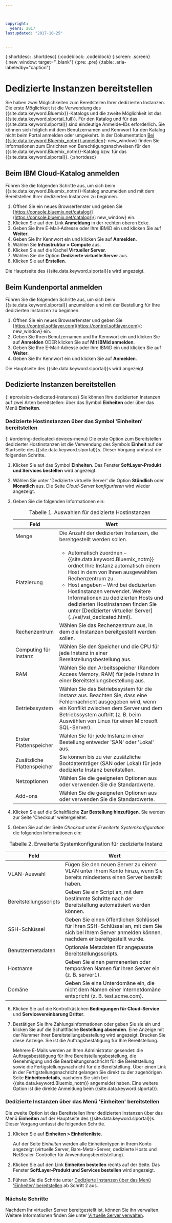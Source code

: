 ```yaml
---



copyright:
  years: 2017
lastupdated: "2017-10-25"


---
```


{:shortdesc: .shortdesc}
{:codeblock: .codeblock}
{:screen: .screen}
{:new_window: target="_blank"}
{:pre: .pre}
{:table: .aria-labeledby="caption"}


# Dedizierte Instanzen bereitstellen

Sie haben zwei Möglichkeiten zum Bereitstellen Ihrer dedizierten Instanzen. Die erste Möglichkeit ist die Verwendung des {{site.data.keyword.Bluemix}}-Katalogs und die zweite Möglichkeit ist das {{site.data.keyword.slportal_full}}. Für den Katalog und für das {{site.data.keyword.slportal}} sind eindeutige Anmelde-IDs erforderlich. Sie können sich folglich mit dem Benutzernamen und Kennwort für den Katalog nicht beim Portal anmelden oder umgekehrt. In der Dokumentation [Bei {{site.data.keyword.Bluemix_notm}} anmelden](https://console.bluemix.net/docs/admin/adminpublic.html#signing-up-for-bluemix){: new_window} finden Sie Informationen zum Einrichten von Berechtigungsnachweisen für den {{site.data.keyword.Bluemix_notm}}-Katalog bzw. für das {{site.data.keyword.slportal}}.
{:shortdesc}

## Beim IBM Cloud-Katalog anmelden
Führen Sie die folgenden Schritte aus, um sich beim {{site.data.keyword.Bluemix_notm}}-Katalog anzumelden und mit dem Bereitstellen Ihrer dedizierten Instanzen zu beginnen. 

1. Öffnen Sie ein neues Browserfenster und geben Sie [https://console.bluemix.net/catalog/](https://console.bluemix.net/catalog/){: new_window} ein.
2.	Klicken Sie auf den Link **Anmeldung** in der rechten oberen Ecke. 
3.	Geben Sie Ihre E-Mail-Adresse oder Ihre IBMiD ein und klicken Sie auf **Weiter**.
4.	Geben Sie Ihr Kennwort ein und klicken Sie auf **Anmelden**.
5.	Wählen Sie **Infrastruktur > Compute** aus.
6.  Klicken Sie auf die Kachel **Virtueller Server**.
7.	Wählen Sie die Option **Dedizierte virtuelle Server** aus.
8.  Klicken Sie auf **Erstellen**. 

Die Hauptseite des {{site.data.keyword.slportal}}s wird angezeigt.

## Beim Kundenportal anmelden
Führen Sie die folgenden Schritte aus, um sich beim {{site.data.keyword.slportal}} anzumelden und mit der Bestellung für Ihre dedizierten Instanzen zu beginnen.

1.	Öffnen Sie ein neues Browserfenster und geben Sie [https://control.softlayer.com](https://control.softlayer.com){: new_window} ein. 
2.	Geben Sie Ihren Benutzernamen und Ihr Kennwort ein und klicken Sie auf **Anmelden** ODER klicken Sie auf **Mit IBMid anmelden**.
3.	Geben Sie Ihre E-Mail-Adresse oder Ihre IBMiD ein und klicken Sie auf **Weiter**.
4.	Geben Sie Ihr Kennwort ein und klicken Sie auf **Anmelden**.

Die Hauptseite des {{site.data.keyword.slportal}}s wird angezeigt.

## Dedizierte Instanzen bereitstellen
{: #provision-dedicated-instances}
Sie können Ihre dedizierten Instanzen auf zwei Arten bereitstellen: über das Symbol **Einheiten** oder über das Menü **Einheiten**.

### Dedizierte Hostinstanzen über das Symbol 'Einheiten' bereitstellen
{: #ordering-dedicated-devices-menu}
Die erste Option zum Bereitstellen dedizierter Hostinstanzen ist die Verwendung des Symbols **Einheit** auf der Startseite des {{site.data.keyword.slportal}}s. Dieser Vorgang umfasst die folgenden Schritte.

1.	Klicken Sie auf das Symbol **Einheiten**. Das Fenster **SoftLayer-Produkt und Services bestellen** wird angezeigt. 
2.  Wählen Sie unter 'Dedizierte virtuelle Server' die Option **Stündlich** oder **Monatlich** aus. Die Seite *Cloud-Server konfigurieren* wird wieder angezeigt. 

3.	Geben Sie die folgenden Informationen ein:
       
    <table>
    <CAPTION>Tabelle 1. Auswahlen für dedizierte Hostinstanzen</CAPTION>
    <THEAD>
    <TR>
    <th>Feld</th>
    <th>Wert</th>
    </TR>
    </THEAD>
    <TBODY>
    <tr>
    <td>Menge</td>
    <td>Die Anzahl der dedizierten Instanzen, die bereitgestellt werden sollen.</td>
    </tr>
    <tr>
    <td>Platzierung</td>
    <td>
    <ul>
    <li>Automatisch zuordnen – {{site.data.keyword.Bluemix_notm}} ordnet Ihre Instanz automatisch einem Host in dem von Ihnen ausgewählten Rechenzentrum zu.</li>
    <li>Host angeben – Wird bei dedizierten Hostinstanzen verwendet. Weitere Informationen zu dedizierten Hosts und dedizierten Hostinstanzen finden Sie unter [Dedizierter virtueller Server](../vsi/vsi_dedicated.html).</li>
    </ul>
    </td>
    </tr>
    <tr>
    <td>Rechenzentrum</td>
    <td>Wählen Sie das Rechenzentrum aus, in dem die Instanzen bereitgestellt werden sollen.</td>
    </tr>
    <tr>
    <td>Computing für Instanz</td>
    <td> Wählen Sie den Speicher und die CPU für jede Instanz in einer Bereitstellungsbestellung aus.</td>
    </tr>
    <tr>
    <td>RAM</td>
    <td> Wählen Sie den Arbeitsspeicher (Random Access Memory, RAM) für jede Instanz in einer Bereitstellungsbestellung aus.</td>
    </tr>
    <tr>
    <td>Betriebssystem</td>
    <td>Wählen Sie das Betriebssystem für die Instanz aus. Beachten Sie, dass eine Fehlernachricht ausgegeben wird, wenn ein Konflikt zwischen dem Server und dem Betriebssystem auftritt (z. B. beim Auswählen von Linux für einen Microsoft SQL-Server).</td>
    </tr>
    <tr>
    <td>Erster Plattenspeicher</td>
    <td>Wählen Sie für jede Instanz in einer Bestellung entweder 'SAN' oder 'Lokal' aus.</td>
    </tr>
    <tr>
    <td>Zusätzliche Plattenspeicher</td>
    <td>Sie können bis zu vier zusätzliche Bootdatenträger (SAN oder Lokal) für jede dedizierte Instanz bereitstellen.</td>
    </tr>
    <td>Netzoptionen</td>
    <td> Wählen Sie die geeigneten Optionen aus oder verwenden Sie die Standardwerte.</td>
    </tr>
    <tr>
    <td>Add-ons</td>
    <td> Wählen Sie die geeigneten Optionen aus oder verwenden Sie die Standardwerte.</td>
    </tr>
    <tr>
    </TBODY>
    </table> 

4.	Klicken Sie auf die Schaltfläche **Zur Bestellung hinzufügen**. Sie werden zur Seite 'Checkout' weitergeleitet.
5.  Geben Sie auf der Seite *Checkout* unter *Erweiterte Systemkonfiguration* die folgenden Informationen ein:

<table>
    <CAPTION>Tabelle 2. Erweiterte Systemkonfiguration für dedizierte Instanz</CAPTION>
    <THEAD>
    <TR>
    <th>Feld</th>
    <th>Wert</th>
    </TR>
    </THEAD>
    <TBODY>
    <tr>
    <td>VLAN-Auswahl</td>
    <td>Fügen Sie den neuen Server zu einem VLAN unter Ihrem Konto hinzu, wenn Sie bereits mindestens einen Server bestellt haben.</td>
    </tr>
    <tr>
    <td>Bereitstellungsscripts</td>
    <td>Geben Sie ein Script an, mit dem bestimmte Schritte nach der Bereitstellung automatisiert werden können.</td>
    </tr>
    <tr>
    <td>SSH-Schlüssel</td>
    <td>Geben Sie einen öffentlichen Schlüssel für Ihren SSH-Schlüssel an, mit dem Sie sich bei Ihrem Server anmelden können, nachdem er bereitgestellt wurde.</td>
    </tr>
    <tr>
    <td>Benutzermetadaten</td>
    <td>Optionale Metadaten für angepasste Bereitstellungsscripts.</td>
    </tr>
    <tr>
    <td>Hostname</td>
    <td>Geben Sie einen permanenten oder temporären Namen für Ihren Server ein (z. B. server1).</td>
    </tr>
    <tr>
    <td>Domäne</td>
    <td>Geben Sie eine Unterdomäne ein, die nicht dem Namen einer Internetdomäne entspricht (z. B. test.acme.com).</td>
    </tr>
    </TBODY>
    </table>

6.  Klicken Sie auf die Kontrollkästchen **Bedingungen für Cloud-Service** und **Servicevereinbarung Dritter**.
7. Bestätigen Sie Ihre Zahlungsinformationen oder geben Sie sie ein und klicken Sie auf die Schaltfläche **Bestellung absenden**. Eine Anzeige mit der Nummer Ihrer Bereitstellungsbestellung wird angezeigt. Drucken Sie diese Anzeige. Sie ist die Auftragsbestätigung für Ihre Bereitstellung.

    Mehrere E-Mails werden an Ihren Administrator gesendet: die Auftragsbestätigung für Ihre Bereitstellungsbestellung, die Genehmigung und die Bearbeitungsnachricht für die Bereitstellung sowie die Fertigstellungsnachricht für die Bereitstellung. Über einen Link in der Fertigstellungsnachricht gelangen Sie direkt zu der zugehörigen Seite **Einheitendetails**, nachdem Sie sich bei {{site.data.keyword.Bluemix_notm}} angemeldet haben. Eine weitere Option ist die direkte Anmeldung beim {{site.data.keyword.slportal}}.

### Dedizierte Instanzen über das Menü 'Einheiten' bereitstellen

Die zweite Option ist das Bereitstellen Ihrer dedizierten Instanzen über das Menü **Einheiten** auf der Hauptseite des {{site.data.keyword.slportal}}s. Dieser Vorgang umfasst die folgenden Schritte.

1.	Klicken Sie auf **Einheiten > Einheitenliste**. 
 
    Auf der Seite *Einheiten* werden alle Einheitentypen in Ihrem Konto angezeigt (virtuelle Server, Bare-Metal-Server, dedizierte Hosts und NetScaler-Controller für Anwendungsbereitstellung). 

2.	Klicken Sie auf den Link **Einheiten bestellen** rechts auf der Seite.
    Das Fenster **SoftLayer-Produkt und Services bestellen** wird angezeigt.
3.	Führen Sie die Schritte unter [Dedizierte Instanzen über das Menü 'Einheiten' bereitstellen](#ordering-dedicated-devices-menu) ab Schritt 2 aus.

### Nächste Schritte
Nachdem Ihr virtueller Server bereitgestellt ist, können Sie ihn verwalten. Weitere Informationen finden Sie unter [Virtuelle Server verwalten](../vsi/vsi_managing.html).
